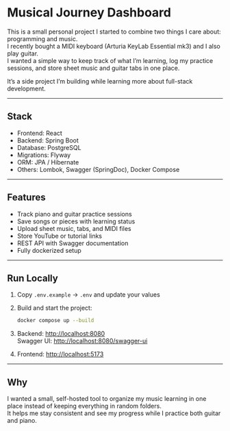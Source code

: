# Musical Journey Dashboard

This is a small personal project I started to combine two things I care about: programming and music.  
I recently bought a MIDI keyboard (Arturia KeyLab Essential mk3) and I also play guitar.  
I wanted a simple way to keep track of what I’m learning, log my practice sessions, and store sheet music and guitar tabs in one place.

It’s a side project I’m building while learning more about full-stack development.

---

## Stack
- Frontend: React
- Backend: Spring Boot 
- Database: PostgreSQL
- Migrations: Flyway
- ORM: JPA / Hibernate
- Others: Lombok, Swagger (SpringDoc), Docker Compose

---

## Features
- Track piano and guitar practice sessions  
- Save songs or pieces with learning status  
- Upload sheet music, tabs, and MIDI files  
- Store YouTube or tutorial links  
- REST API with Swagger documentation  
- Fully dockerized setup

---

## Run Locally
1. Copy `.env.example` → `.env` and update your values  
2. Build and start the project:
   ```bash
   docker compose up --build
   ```
3. Backend: [http://localhost:8080](http://localhost:8080)  
   Swagger UI: [http://localhost:8080/swagger-ui](http://localhost:8080/swagger-ui)

4. Frontend: [http://localhost:5173](http://localhost:5173)  

---

## Why
I wanted a small, self-hosted tool to organize my music learning in one place instead of keeping everything in random folders.  
It helps me stay consistent and see my progress while I practice both guitar and piano.